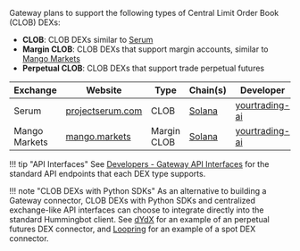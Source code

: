 Gateway plans to support the following types of Central Limit Order Book (CLOB) DEXs:

- **CLOB**: CLOB DEXs similar to [Serum](https://docs.projectserum.com/)
- **Margin CLOB**: CLOB DEXs that support margin accounts, similar to [Mango Markets](https://docs.mango.markets/)
- **Perpetual CLOB**: CLOB DEXs that support trade perpetual futures 

| Exchange   | Website   | Type    | Chain(s)  | Developer | Status  |
| ---------- | --------- | --------| --------- | --------- | ------- |
| Serum | [projectserum.com](https://portal.projectserum.com/) | CLOB | [Solana](/gateway/chains/solana) | [yourtrading-ai](https://github.com/yourtrading-ai) | [In progress](https://github.com/yourtrading-ai/hummingbot/tree/feat/gateway-v2_clob-serum/gateway/src/connectors/serum) |
| Mango Markets | [mango.markets](https://mango.markets/) | Margin CLOB | [Solana](/gateway/chains/solana) | [yourtrading-ai](https://github.com/yourtrading-ai) | Planned |

!!! tip "API Interfaces"
    See [Developers - Gateway API Interfaces](/developers/gateway/api-interface/) for the standard API endpoints that each DEX type supports.

!!! note "CLOB DEXs with Python SDKs"
    As an alternative to building a Gateway connector, CLOB DEXs with Python SDKs and centralized exchange-like API interfaces can choose to integrate directly into the standard Hummingbot client. See [dYdX](/exchanges/dydx-perpetual/) for an example of an perpetual futures DEX connector, and [Loopring](/exchanges/loopring/) for an example of a spot DEX connector.
